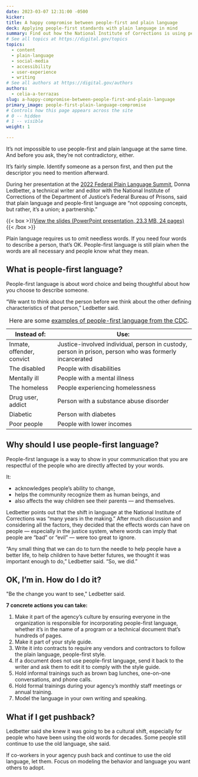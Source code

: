 ```yaml
---
date: 2023-03-07 12:31:00 -0500
kicker: 
title: A happy compromise between people-first and plain language
deck: Applying people-first standards with plain language in mind
summary: Find out how the National Institute of Corrections is using people-first plain language in its communications. See what words and phrases they’re changing.
# See all topics at https://digital.gov/topics
topics:
  - content
  - plain-language
  - social-media
  - accessibility
  - user-experience
  - writing
# See all authors at https://digital.gov/authors
authors:
  - celia-a-terrazas
slug: a-happy-compromise-between-people-first-and-plain-language
primary_image: people-first-plain-language-compromise
# Controls how this page appears across the site
# 0 -- hidden
# 1 -- visible
weight: 1

---
```


It’s not impossible to use people-first and plain language at the same time. And before you ask, they’re not contradictory, either.

It’s fairly simple. Identify someone as a person first, and then put the descriptor you need to mention afterward.

During her presentation at the [2022 Federal Plain Language Summit](https://digital.gov/event/2022/08/24/2022-federal-plain-language-summit/), Donna Ledbetter, a technical writer and editor with the National Institute of Corrections of the Department of Justice’s Federal Bureau of Prisons, said that plain language and people-first language are “not opposing concepts, but rather, it’s a union; a partnership.”

{{< box >}}[View the slides (PowerPoint presentation, 23.3 MB, 24 pages)](https://s3.amazonaws.com/digitalgov/static/plain-language-summit-plain-language-and-people-first-a-pioneering-union.pptx){{< /box >}}

Plain language requires us to omit needless words. If you need four words to describe a person, that’s OK. People-first language is still plain when the words are all necessary and people know what they mean.

## What is people-first language?

People-first language is about word choice and being thoughtful about how you choose to describe someone.

“We want to think about the person before we think about the other defining characteristics of that person,” Ledbetter said.

<table class="usa-table usa-table--borderless">
  <caption>Here are some <a href="https://www.cdc.gov/healthcommunication/Preferred_Terms.html">examples of people-first language from the CDC</a>.</caption>
  <thead>
    <tr>
      <th scope="col">Instead of:</th>
      <th scope="col">Use:</th>
    </tr>
  </thead>
  <tbody>
    <tr>
      <td>Inmate, offender, convict</th>
      <td>Justice-involved individual, person in custody, person in prison, person who was formerly incarcerated</td>
    </tr>
    <tr>
      <td>The disabled</th>
      <td>People with disabilities</td>
    </tr>
    <tr>
      <td>Mentally ill</th>
      <td>People with a mental illness</td>
    </tr>
    <tr>
      <td>The homeless</th>
      <td>People experiencing homelessness</td>
    </tr>
    <tr>
      <td>Drug user, addict</th>
      <td>Person with a substance abuse disorder</td>
    </tr>
    <tr>
      <td>Diabetic</th>
      <td>Person with diabetes</td>
    </tr>
    <tr>
      <td>Poor people</th>
      <td>People with lower incomes</td>
    </tr>
  </tbody>
</table>

## Why should I use people-first language?

People-first language is a way to show in your communication that you are respectful of the people who are directly affected by your words.

It: 

* acknowledges people’s ability to change, 
* helps the community recognize them as human beings, and 
* also affects the way children see their parents — and themselves.

Ledbetter points out that the shift in language at the National Institute of Corrections was “many years in the making.” After much discussion and considering all the factors, they decided that the effects words can have on people — especially in the justice system, where words can imply that people are “bad” or “evil” — were too great to ignore.

“Any small thing that we can do to turn the needle to help people have a better life, to help children to have better futures, we thought it was important enough to do,” Ledbetter said. “So, we did.”

## OK, I’m in. How do I do it?

"Be the change you want to see," Ledbetter said.

**7 concrete actions you can take:**

1. Make it part of the agency’s culture by ensuring everyone in the organization is responsible for incorporating people-first language, whether it’s in the name of a program or a technical document that’s hundreds of pages.
2. Make it part of your style guide.
3. Write it into contracts to require any vendors and contractors to follow the plain language, people-first style.
4. If a document does not use people-first language, send it back to the writer and ask them to edit it to comply with the style guide.
5. Hold informal trainings such as brown bag lunches, one-on-one conversations, and phone calls.
6. Hold formal trainings during your agency’s monthly staff meetings or annual training.
7. Model the language in your own writing and speaking.

## What if I get pushback?

Ledbetter said she knew it was going to be a cultural shift, especially for people who have been using the old words for decades. Some people still continue to use the old language, she said.

If co-workers in your agency push back and continue to use the old language, let them. Focus on modeling the behavior and language you want others to adopt.
